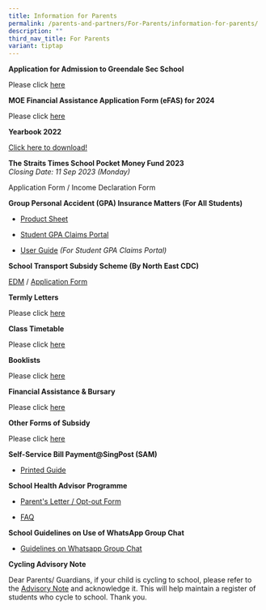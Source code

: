 ```yaml
---
title: Information for Parents
permalink: /parents-and-partners/For-Parents/information-for-parents/
description: ""
third_nav_title: For Parents
variant: tiptap
---
```

<p><strong>Application for Admission to Greendale Sec School</strong>
</p>
<p>Please click <a href="https://go.gov.sg/gdss-application-for-admission" rel="noopener noreferrer nofollow" target="_blank">here</a>
</p>
<p><strong>MOE Financial Assistance Application Form (eFAS) for 2024</strong>
</p>
<p>Please click <a href="https://form.gov.sg/64e2f8f73f582600139f54ac" rel="noopener noreferrer nofollow" target="_blank">here</a>
</p>
<p><strong>Yearbook 2022</strong>
</p>
<p><a href="https://drive.google.com/file/d/1S1Tnfj6Xc_Kru5SdVkbIzSIbSyGBumtn/view?usp=sharing" rel="noopener noreferrer nofollow" target="_blank">Click here to download!</a>
</p>
<p><strong>The Straits Times School Pocket Money Fund 2023</strong> 
<br><em>Closing Date: 11 Sep 2023 (Monday)</em>
</p>
<p>Application Form / Income Declaration Form</p>
<p><strong>Group Personal Accident (GPA) Insurance Matters (For All Students)</strong>
</p>
<ul data-tight="true" class="tight">
<li>
<p><a href="/files/Product_Fact_Sheet__Year_2024_May__Revised.pdf" rel="noopener noreferrer nofollow" target="_blank">Product Sheet</a>
</p>
</li>
<li>
<p><a href="https://studentgpa.incomegroupins.com.sg/#/dashboard" rel="noopener noreferrer nofollow" target="_blank">Student GPA Claims Portal</a>
</p>
</li>
<li>
<p><a href="/files/student-gpa-user-guide-parent.pdf" rel="noopener noreferrer nofollow" target="_blank">User Guide</a>  <em>(For Student GPA Claims Portal)</em>
</p>
</li>
</ul>
<p><strong>School Transport Subsidy Scheme (By North East CDC)</strong>
</p>
<p><a href="/files/School-Transport-Subsidy-Scheme-EDM.pdf" rel="noopener noreferrer nofollow" target="_blank">EDM</a> /
<a href="https://go.gov.sg/neasrf" rel="noopener noreferrer nofollow" target="_blank">Application Form</a>
</p>
<p><strong>Termly Letters</strong>
</p>
<p>Please click <a href="/parents-partners/parent-support/parent-engagement/notification-to-parents/termly-letters/" rel="noopener noreferrer nofollow" target="_blank">here</a>
</p>
<p><strong>Class Timetable</strong>
</p>
<p>Please click <a href="/student-admin-services/students/class-timetable/" rel="noopener noreferrer nofollow" target="_blank">here</a>
</p>
<p><strong>Booklists</strong>
</p>
<p>Please click <a href="/student-admin-services/students/booklists/" rel="noopener noreferrer nofollow" target="_blank">here</a>
</p>
<p><strong>Financial Assistance &amp; Bursary</strong>
</p>
<p>Please click <a href="/student-admin-services/administration/financial-assistance-bursary/" rel="noopener noreferrer nofollow" target="_blank">here</a>
</p>
<p><strong>Other Forms of Subsidy</strong>
</p>
<p>Please click <a href="/student-admin-services/administration/other-forms-of-subsidy/" rel="noopener noreferrer nofollow" target="_blank">here</a>
</p>
<p><strong>Self-Service Bill Payment@SingPost (SAM)</strong>
</p>
<ul data-tight="true" class="tight">
<li>
<p><a href="/files/Printed-Guide-final.pdf" rel="noopener noreferrer nofollow" target="_blank">Printed Guide</a>
</p>
</li>
</ul>
<p><strong>School Health Advisor Programme</strong>
</p>
<ul data-tight="true" class="tight">
<li>
<p><a href="/files/SHA-Parents-Letter_Opt-Out-Form-2019.pdf" rel="noopener noreferrer nofollow" target="_blank">Parent's Letter / Opt-out Form</a>
</p>
</li>
<li>
<p><a href="/files/SHA-FAQ.pdf" rel="noopener noreferrer nofollow" target="_blank">FAQ</a>
</p>
</li>
</ul>
<p><strong>School Guidelines on Use of WhatsApp Group Chat</strong>
</p>
<ul data-tight="true" class="tight">
<li>
<p><a href="/files/Guidelines-on-WhatsApp-group-chats.pdf" rel="noopener noreferrer nofollow" target="_blank">Guidelines on Whatsapp Group Chat</a>
</p>
</li>
</ul>
<p><strong>Cycling Advisory Note</strong>
</p>
<p>Dear Parents/ Guardians, if your child is cycling to school, please refer
to the&nbsp;<a href="https://form.gov.sg/61c2b2fb1dd3cd0013b089e1" rel="noopener noreferrer nofollow" target="_blank">Advisory Note</a>&nbsp;and
acknowledge it. This will help maintain a register of students who cycle
to school. Thank you.</p>